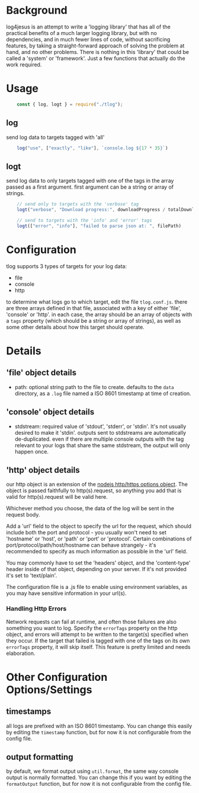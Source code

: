 
# Background
log4jesus is an attempt to write a 'logging library' that has all of the practical benefits of a much larger logging library, but with no dependencies, and in much fewer lines of code, without sacrificing features, by taking a straight-forward approach of solving the problem at hand, and no other problems. There is nothing in this 'library' that could be called a 'system' or 'framework'. Just a few functions that actually do the work required. 

# Usage

```js
    const { log, logt } = require("./tlog");
```

## log
send log data to targets tagged with 'all'
```js
    log("use", ["exactly", "like"], `console.log ${17 * 35}`)
```

## logt
send log data to only targets tagged with one of the tags in the array passed as a first argument.
first argument can be a string or array of strings.
```js
    // send only to targets with the 'verbose' tag
    logt("verbose", "Download progress:", downloadProgress / totalDownloads);

    // send to targets with the 'info' and 'error' tags
    logt(["error", "info"], "failed to parse json at: ", filePath)
```

# Configuration
tlog supports 3 types of targets for your log data:
- file
- console
- http

to determine what logs go to which target, edit the file `tlog.conf.js`.
there are three arrays defined in that file, associated with a key of either 'file', 'console' or 'http'.
in each case, the array should be an array of objects with a `tags` property (which should be a string or array of strings), as well as some other details about how this target should operate.

# Details
## 'file' object details
- path: optional string path to the file to create. defaults to the `data` directory, as a `.log` file named a ISO 8601 timestamp at time of creation.

## 'console' object details
- stdstream: required value of 'stdout', 'stderr', or 'stdin'. It's not usually desired to make it 'stdin'. outputs sent to stdstreams are automatically de-duplicated. even if there are multiple console outputs with the tag relevant to your logs that share the same stdstream, the output will only happen once.

## 'http' object details
our http object is an extension of the [nodejs http/https options object](https://nodejs.org/api/http.html#httprequesturl-options-callback). The object is passed faithfully to http(s).request, so anything you add that is valid for http(s).request will be valid here.

Whichever method you choose, the data of the log will be sent in the request body.

Add a 'url' field to the object to specify the url for the request, which should include both the port and protocol - you usually won't need to set 'hostname' or 'host', or 'path' or 'port' or 'protocol'. Certain combinations of port/protocol/path/host/hostname can behave strangely - it's recommended to specify as much information as possible in the 'url' field.

You may commonly have to set the 'headers' object, and the 'content-type' header inside of that object, depending on your server. If it's not provided it's set to 'text/plain'.

The configuration file is a .js file to enable using environment variables, as you may have sensitive information in your url(s).

### Handling Http Errors
Network requests can fail at runtime, and often those failures are also something you want to log.
Specify the `errorTags` property on the http object, and errors will attempt to be written to the target(s) specified when they occur.
If the target that failed is tagged with one of the tags on its own `errorTags` property, it will skip itself.
This feature is pretty limited and needs elaboration.

# Other Configuration Options/Settings
## timestamps
all logs are prefixed with an ISO 8601 timestamp. You can change this easily by editing the `timestamp` function, but for now it is not configurable from the config file.

## output formatting
by default, we format output using `util.format`, the same way console output is normally formatted. You can change this if you want by editing the `formatOutput` function, but for now it is not configurable from the config file.


